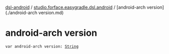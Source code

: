 [dsl-android](../index.md) / [studio.forface.easygradle.dsl.android](index.md) / [android-arch version](./android-arch version.md)

# android-arch version

`var android-arch version: `[`String`](https://kotlinlang.org/api/latest/jvm/stdlib/kotlin/-string/index.html)